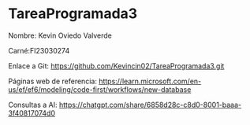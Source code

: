 # TareaProgramada3

Nombre: Kevin Oviedo Valverde

Carné:FI23030274

Enlace a Git: https://github.com/Kevincin02/TareaProgramada3.git

Páginas web de referencia: https://learn.microsoft.com/en-us/ef/ef6/modeling/code-first/workflows/new-database

Consultas a AI: https://chatgpt.com/share/6858d28c-c8d0-8001-baaa-3f40817074d0
